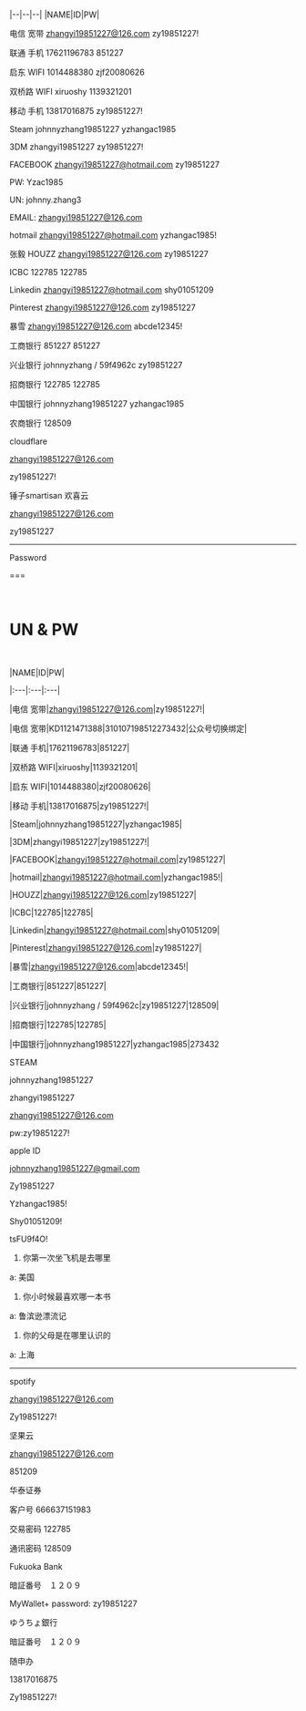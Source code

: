 # 

|--|--|--|
|NAME|ID|PW|
  


电信 宽带 zhangyi19851227@126.com zy19851227!

联通 手机 17621196783 851227

启东 WIFI 1014488380 zjf20080626

双桥路 WIFI xiruoshy 1139321201

移动 手机 13817016875 zy19851227!

Steam johnnyzhang19851227 yzhangac1985

3DM zhangyi19851227 zy19851227!

FACEBOOK zhangyi19851227@hotmail.com zy19851227

PW: Yzac1985

UN: johnny.zhang3

EMAIL: zhangyi19851227@126.com

hotmail zhangyi19851227@hotmail.com yzhangac1985!

张毅 HOUZZ zhangyi19851227@126.com zy19851227

ICBC 122785 122785

Linkedin zhangyi19851227@hotmail.com shy01051209

Pinterest zhangyi19851227@126.com zy19851227

暴雪 zhangyi19851227@126.com abcde12345!

工商银行 851227 851227

兴业银行 johnnyzhang / 59f4962c zy19851227

招商银行 122785 122785

中国银行 johnnyzhang19851227 yzhangac1985

农商银行 128509

cloudflare

zhangyi19851227@126.com

zy19851227!

锤子smartisan 欢喜云

zhangyi19851227@126.com

zy19851227

--------------------------------

Password

===

<br/>

# UN & PW

<br/>

|NAME|ID|PW|

|:---|:---|:---|

|电信 宽带|zhangyi19851227@126.com|zy19851227!|

|电信 宽带|KD1121471388|310107198512273432|公众号切换绑定|

|联通 手机|17621196783|851227|

|双桥路 WIFI|xiruoshy|1139321201|

|启东 WIFI|1014488380|zjf20080626|

|移动 手机|13817016875|zy19851227!|

|Steam|johnnyzhang19851227|yzhangac1985|

|3DM|zhangyi19851227|zy19851227!|

|FACEBOOK|zhangyi19851227@hotmail.com|zy19851227|

|hotmail|zhangyi19851227@hotmail.com|yzhangac1985!|

|HOUZZ|zhangyi19851227@126.com|zy19851227|

|ICBC|122785|122785|

|Linkedin|zhangyi19851227@hotmail.com|shy01051209|

|Pinterest|zhangyi19851227@126.com|zy19851227|

|暴雪|zhangyi19851227@126.com|abcde12345!|

|工商银行|851227|851227|

|兴业银行|johnnyzhang / 59f4962c|zy19851227|128509|

|招商银行|122785|122785|

|中国银行|johnnyzhang19851227|yzhangac1985|273432

STEAM

johnnyzhang19851227

zhangyi19851227

zhangyi19851227@126.com

pw:zy19851227!

apple ID

johnnyzhang19851227@gmail.com

Zy19851227

Yzhangac1985!

Shy01051209!

tsFU9f4O!

1. 你第一次坐飞机是去哪里

a: 美国

1. 你小时候最喜欢哪一本书

a: 鲁滨逊漂流记

1. 你的父母是在哪里认识的

a: 上海

-------------------

spotify

zhangyi19851227@126.com

Zy19851227!

坚果云

zhangyi19851227@126.com

851209

华泰证券

客户号 666637151983

交易密码 122785

通讯密码 128509

Fukuoka Bank

暗証番号　１２０９

MyWallet+ password: zy19851227

ゆうちょ銀行　

暗証番号　１２０９

随申办

13817016875

Zy19851227!